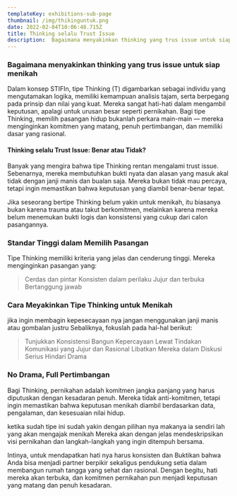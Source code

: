 ```yaml
---
templateKey: exhibitions-sub-page
thumbnail: /img/thikinguntuk.png
date: 2022-02-04T10:06:48.715Z
title: Thinking selalu Trust Issue 
description:  Bagaimana menyakinkan thinking yang trus issue untuk siap menikah
---
```




### Bagaimana menyakinkan thinking yang trus issue untuk siap menikah

Dalam konsep STIFIn, tipe Thinking (T) digambarkan sebagai individu yang mengutamakan logika, memiliki kemampuan analisis tajam, serta berpegang pada prinsip dan nilai yang kuat. Mereka sangat hati-hati dalam mengambil keputusan, apalagi untuk urusan besar seperti pernikahan. Bagi tipe Thinking, memilih pasangan hidup bukanlah perkara main-main — mereka menginginkan komitmen yang matang, penuh pertimbangan, dan memiliki dasar yang rasional.


#### Thinking selalu Trust Issue: Benar atau Tidak?


Banyak yang mengira bahwa tipe Thinking rentan mengalami trust issue. Sebenarnya, mereka membutuhkan bukti nyata dan alasan yang masuk akal tidak dengan janji manis dan bualan saja. Mereka bukan tidak mau percaya, tetapi ingin memastikan bahwa keputusan yang diambil benar-benar tepat.

Jika seseorang bertipe Thinking belum yakin untuk menikah, itu biasanya bukan karena trauma atau takut berkomitmen, melainkan karena mereka belum menemukan bukti logis dan konsistensi yang cukup dari calon pasangannya.

### Standar Tinggi dalam Memilih Pasangan

Tipe Thinking memiliki kriteria yang jelas dan cenderung tinggi. Mereka menginginkan pasangan yang:
> Cerdas dan pintar
> Konsisten dalam perilaku
> Jujur dan terbuka
> Bertanggung jawab

### Cara Meyakinkan Tipe Thinking untuk Menikah

jika ingin membagin kepesecayaan nya jangan menggunakan janji manis atau gombalan justru Sebaliknya, fokuslah pada hal-hal berikut:

> Tunjukkan Konsistensi
> Bangun Kepercayaan Lewat Tindakan
> Komunikasi yang Jujur dan Rasional
> Libatkan Mereka dalam Diskusi Serius
> Hindari Drama

### No Drama, Full Pertimbangan

Bagi Thinking, pernikahan adalah komitmen jangka panjang yang harus diputuskan dengan kesadaran penuh. Mereka tidak anti-komitmen, tetapi ingin memastikan bahwa keputusan menikah diambil berdasarkan data, pengalaman, dan kesesuaian nilai hidup.

ketika sudah tipe ini sudah yakin dengan pilihan nya makanya ia sendiri lah yang akan mengajak menikah Mereka akan dengan jelas mendeskripsikan visi pernikahan dan langkah-langkah yang ingin ditempuh bersama.

Intinya, untuk mendapatkan hati nya harus konsisten dan Buktikan bahwa Anda bisa menjadi partner berpikir sekaligus pendukung setia dalam membangun rumah tangga yang sehat dan rasional. Dengan begitu, hati mereka akan terbuka, dan komitmen pernikahan pun menjadi keputusan yang matang dan penuh kesadaran.
